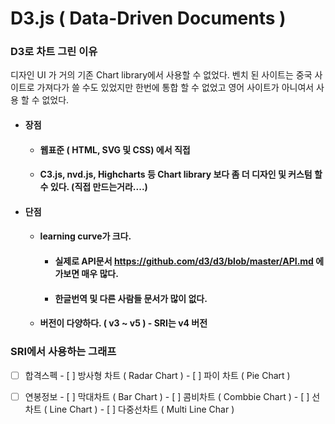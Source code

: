 # D3.js ( Data-Driven Documents )



### D3로 차트 그린 이유

디자인 UI 가 거의 기존 Chart library에서 사용할 수 없었다. 벤치 된 사이트는 중국 사이트로 가져다가 쓸 수도 있었지만 한번에 통합 할 수 없었고 영어 사이트가 아니여서 사용 할 수 없었다.



- #### 장점

  - #### 웹표준 ( HTML, SVG 및 CSS) 에서 직접

  - #### C3.js, nvd.js, Highcharts 등 Chart library 보다 좀 더 디자인 및 커스텀 할수 있다. (직접 만드는거라....)



- #### 단점

  - #### learning curve가 크다. 

    - #### 실제로 API문서 https://github.com/d3/d3/blob/master/API.md 에 가보면 매우 많다.

    - #### 한글번역 및 다른 사람들 문서가 많이 없다.

  - #### 버전이 다양하다. ( v3 ~ v5 ) - SRI는 v4 버전





### SRI에서 사용하는 그래프


- [ ] 합격스펙
      - [ ] 방사형 차트 ( Radar Chart )
      - [ ] 파이 차트 ( Pie Chart )


- [ ] 연봉정보
      - [ ] 막대차트 ( Bar Chart )
      - [ ] 콤비차트 ( Combbie Chart )
      - [ ] 선차트 ( Line Chart )
      - [ ] 다중선차트 ( Multi Line Char )
